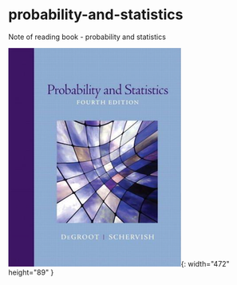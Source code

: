 # probability-and-statistics
Note of reading book - probability and statistics

![](./Preface.png){: width="472" height="89" }
